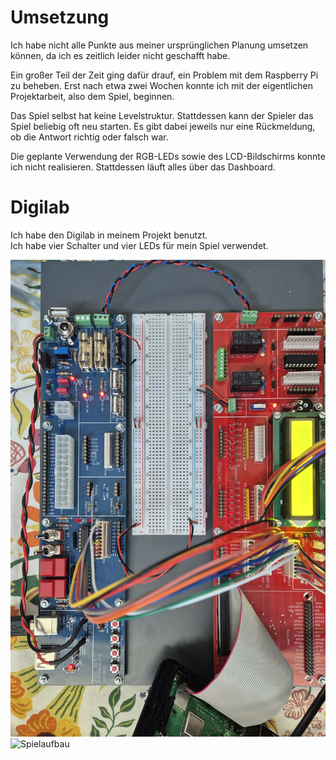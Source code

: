 # Umsetzung

Ich habe nicht alle Punkte aus meiner ursprünglichen Planung umsetzen können, da ich es zeitlich leider nicht geschafft habe.

Ein großer Teil der Zeit ging dafür drauf, ein Problem mit dem Raspberry Pi zu beheben. Erst nach etwa zwei Wochen konnte ich mit der eigentlichen Projektarbeit, also dem Spiel, beginnen.

Das Spiel selbst hat keine Levelstruktur. Stattdessen kann der Spieler das Spiel beliebig oft neu starten. Es gibt dabei jeweils nur eine Rückmeldung, ob die Antwort richtig oder falsch war.

Die geplante Verwendung der RGB-LEDs sowie des LCD-Bildschirms konnte ich nicht realisieren. Stattdessen läuft alles über das Dashboard.

# Digilab

Ich habe den Digilab in meinem Projekt benutzt.  
Ich habe vier Schalter und vier LEDs für mein Spiel verwendet.

![Digilab](digilab.jpg)
<img src="spielaufbau.jpg" alt="Spielaufbau" width="300">
